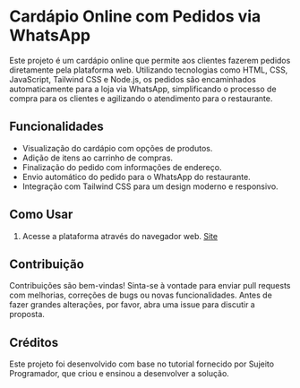 # Cardápio Online com Pedidos via WhatsApp

Este projeto é um cardápio online que permite aos clientes fazerem pedidos diretamente pela plataforma web. Utilizando tecnologias como HTML, CSS, JavaScript, Tailwind CSS e Node.js, 
os pedidos são encaminhados automaticamente para a loja via WhatsApp, simplificando o processo de compra para os clientes e agilizando o atendimento para o restaurante.

## Funcionalidades

- Visualização do cardápio com opções de produtos.
- Adição de itens ao carrinho de compras.
- Finalização do pedido com informações de endereço.
- Envio automático do pedido para o WhatsApp do restaurante.
- Integração com Tailwind CSS para um design moderno e responsivo.

## Como Usar
1. Acesse a plataforma através do navegador web.
[Site](https://cardapio-online-henna.vercel.app/)

## Contribuição

Contribuições são bem-vindas! Sinta-se à vontade para enviar pull requests com melhorias, correções de bugs ou novas funcionalidades. Antes de fazer grandes alterações, por favor, abra uma issue para discutir a proposta.

## Créditos
Este projeto foi desenvolvido com base no tutorial fornecido por Sujeito Programador, que criou e ensinou a desenvolver a solução.
